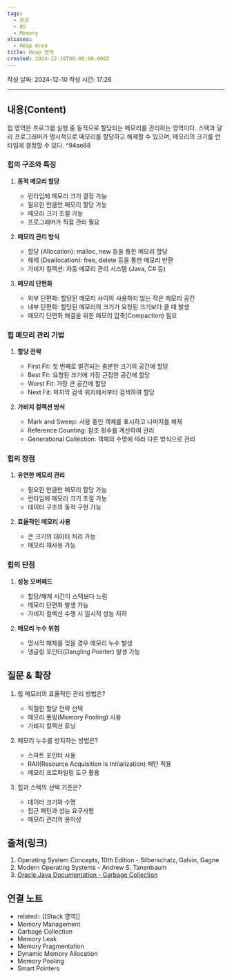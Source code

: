 ```yaml
---
tags:
  - 완성
  - OS
  - Memory
aliases:
  - Heap Area
title: Heap 영역
created: 2024-12-10T00:00:00.000Z
---
```


작성 날짜: 2024-12-10
작성 시간: 17:26

----

## 내용(Content)

힙 영역은 프로그램 실행 중 동적으로 할당되는 메모리를 관리하는 영역이다. 스택과 달리 프로그래머가 명시적으로 메모리를 할당하고 해제할 수 있으며, 메모리의 크기를 런타임에 결정할 수 있다. ^94ae88

### 힙의 구조와 특징

1. **동적 메모리 할당**
   - 런타임에 메모리 크기 결정 가능
   - 필요한 만큼만 메모리 할당 가능
   - 메모리 크기 조절 가능
   - 프로그래머가 직접 관리 필요

2. **메모리 관리 방식**
   - 할당 (Allocation): malloc, new 등을 통한 메모리 할당
   - 해제 (Deallocation): free, delete 등을 통한 메모리 반환
   - 가비지 컬렉션: 자동 메모리 관리 시스템 (Java, C# 등)

3. **메모리 단편화**
   - 외부 단편화: 할당된 메모리 사이의 사용하지 않는 작은 메모리 공간
   - 내부 단편화: 할당된 메모리의 크기가 요청된 크기보다 클 때 발생
   - 메모리 단편화 해결을 위한 메모리 압축(Compaction) 필요

### 힙 메모리 관리 기법

1. **할당 전략**
   - First Fit: 첫 번째로 발견되는 충분한 크기의 공간에 할당
   - Best Fit: 요청된 크기에 가장 근접한 공간에 할당
   - Worst Fit: 가장 큰 공간에 할당
   - Next Fit: 마지막 검색 위치에서부터 검색하여 할당

2. **가비지 컬렉션 방식**
   - Mark and Sweep: 사용 중인 객체를 표시하고 나머지를 해제
   - Reference Counting: 참조 횟수를 계산하여 관리
   - Generational Collection: 객체의 수명에 따라 다른 방식으로 관리

### 힙의 장점

1. **유연한 메모리 관리**
   - 필요한 만큼만 메모리 할당 가능
   - 런타임에 메모리 크기 조절 가능
   - 데이터 구조의 동적 구현 가능

2. **효율적인 메모리 사용**
   - 큰 크기의 데이터 처리 가능
   - 메모리 재사용 가능

### 힙의 단점

1. **성능 오버헤드**
   - 할당/해제 시간이 스택보다 느림
   - 메모리 단편화 발생 가능
   - 가비지 컬렉션 수행 시 일시적 성능 저하

2. **메모리 누수 위험**
   - 명시적 해제를 잊을 경우 메모리 누수 발생
   - 댕글링 포인터(Dangling Pointer) 발생 가능

## 질문 & 확장

1. 힙 메모리의 효율적인 관리 방법은?
   - 적절한 할당 전략 선택
   - 메모리 풀링(Memory Pooling) 사용
   - 가비지 컬렉션 튜닝

2. 메모리 누수를 방지하는 방법은?
   - 스마트 포인터 사용
   - RAII(Resource Acquisition Is Initialization) 패턴 적용
   - 메모리 프로파일링 도구 활용

3. 힙과 스택의 선택 기준은?
   - 데이터 크기와 수명
   - 접근 패턴과 성능 요구사항
   - 메모리 관리의 용이성

## 출처(링크)

1. Operating System Concepts, 10th Edition - Silberschatz, Galvin, Gagne
2. Modern Operating Systems - Andrew S. Tanenbaum
3. [Oracle Java Documentation - Garbage Collection](https://docs.oracle.com/javase/8/docs/technotes/guides/vm/gctuning/)

## 연결 노트

- related:: [[Stack 영역]]
- Memory Management
- Garbage Collection
- Memory Leak
- Memory Fragmentation
- Dynamic Memory Allocation
- Memory Pooling
- Smart Pointers










